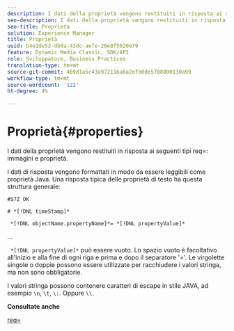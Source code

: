 ```yaml
---
description: I dati della proprietà vengono restituiti in risposta ai seguenti req= types imageprops e prop.
seo-description: I dati della proprietà vengono restituiti in risposta ai seguenti req= types imageprops e prop.
seo-title: Proprietà
solution: Experience Manager
title: Proprietà
uuid: b4e1de52-db0a-43dc-aefe-26e8f5020e79
feature: Dynamic Media Classic, SDK/API
role: Sviluppatore, Business Practices
translation-type: tm+mt
source-git-commit: 469d1a5c43a972116a8a2efb0de5708800130a99
workflow-type: tm+mt
source-wordcount: '122'
ht-degree: 4%

---
```



# Proprietà{#properties}

I dati della proprietà vengono restituiti in risposta ai seguenti tipi req=: immagini e proprietà.

I dati di risposta vengono formattati in modo da essere leggibili come proprietà Java. Una risposta tipica delle proprietà di testo ha questa struttura generale:

`#S7Z OK`

`# *[!DNL timeStamp]*`

` *[!DNL objectName.propertyName]*= *[!DNL propertyValue]*`

...

` *[!DNL propertyValue]*` può essere vuoto. Lo spazio vuoto è facoltativo all&#39;inizio e alla fine di ogni riga e prima e dopo il separatore &#39;=&#39;. Le virgolette singole o doppie possono essere utilizzate per racchiudere i valori stringa, ma non sono obbligatorie.

I valori stringa possono contenere caratteri di escape in stile JAVA, ad esempio `\n`, `\t`, `\:`. Oppure `\\`.

**Consultate anche**

[req=](../../../../../ir-api/http-protocol/image-rendering-api-ref/c-ir-http-protocol-ref/c-ir-http-protocol-command-reference/r-ir-req.md#reference-792b1a663fb64261bd2de2a209b847fb)
